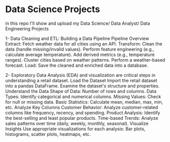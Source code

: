 # Data Science Projects
in this repo I'll show and upload my Data Science/ Data Analyst/ Data Engineering Projects 

1- Data Cleaning and ETL: Building a Data Pipeline
Pipeline Overview
Extract: Fetch weather data for all cities using an API.
Transform:
Clean the data (handle missing/invalid values).
Perform feature engineering (e.g., calculate average temperature).
Add derived metrics (e.g., temperature ranges).
Cluster cities based on weather patterns.
Perform a weather-based forecast.
Load: Save the cleaned and enriched data into a database.

2- Exploratory Data Analysis (EDA) and visualization are critical steps in understanding a retail dataset.
Load the Dataset
  Import the retail dataset into a pandas DataFrame.
  Examine the dataset's structure and properties.
Understand the Data
  Shape of Data: Number of rows and columns.
  Data Types: Identify categorical and numerical columns.
  Missing Values: Check for null or missing data.
  Basic Statistics: Calculate mean, median, max, min, etc.
Analyze Key Columns
  Customer Behavior: Analyze customer-related columns like frequency, recency, and spending.
  Product Analysis: Identify the best-selling and least popular products.
  Time-based Trends: Analyze sales patterns over time (daily, weekly, monthly, seasonal).
Visualize Insights
  Use appropriate visualizations for each analysis:
  Bar plots, histograms, scatter plots, heatmaps, etc.

